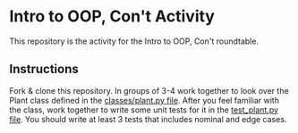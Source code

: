 # Intro to OOP, Con't Activity
This repository is the activity for the Intro to OOP, Con't roundtable. 

## Instructions
 Fork & clone this repository. In groups of 3-4 work together to look over the Plant class defined in the [classes/plant.py file](classes/plant.py). After you feel familiar with the class, work together to write some unit tests for it in the [test_plant.py file](tests/test_plant.py). You should write at least 3 tests that includes nominal and edge cases. 